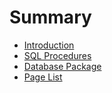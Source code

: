 # Summary

* [Introduction](README.md)
* [SQL Procedures](docs/sql_procedures.md)
* [Database Package](docs/database_py.md)
* [Page List](docs/page_list.md)
